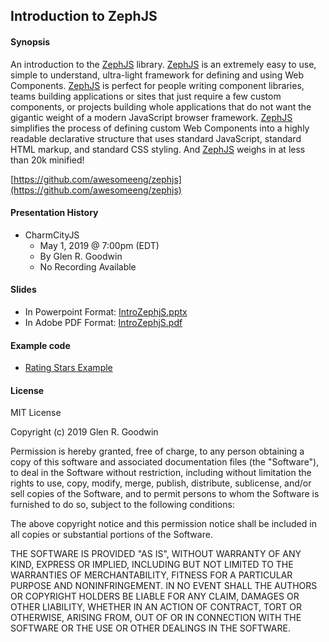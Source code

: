 ## Introduction to ZephJS

#### Synopsis

An introduction to the [ZephJS](https://github.com/awesomeeng/zephjs) library. [ZephJS](https://github.com/awesomeeng/zephjs) is an extremely easy to use, simple to understand, ultra-light framework for defining and using Web Components. [ZephJS](https://github.com/awesomeeng/zephjs) is perfect for people writing component libraries, teams building applications or sites that just require a few custom components, or projects building whole applications that do not want the gigantic weight of a modern JavaScript browser framework. [ZephJS](https://github.com/awesomeeng/zephjs) simplifies the process of defining custom Web Components into a highly readable declarative structure that uses standard JavaScript, standard HTML markup, and standard CSS styling. And [ZephJS](https://github.com/awesomeeng/zephjs) weighs in at less than 20k minified!

[https://github.com/awesomeeng/zephjs](https://github.com/awesomeeng/zephjs)

#### Presentation History

* CharmCityJS
  - May 1, 2019 @ 7:00pm (EDT)
  - By Glen R. Goodwin
  - No Recording Available

#### Slides

 - In Powerpoint Format: [IntroZephjS.pptx](https://github.com/arei/talks/raw/master/IntroZephjS/IntroZephjS.pptx)
 - In Adobe PDF Format: [IntroZephjS.pdf](https://github.com/arei/talks/raw/master/IntroZephjS/IntroZephjS.pdf)

#### Example code
 - [Rating Stars Example](https://github.com/arei/talks/tree/master/IntroZephJS/example)

#### License

MIT License

Copyright (c) 2019 Glen R. Goodwin

Permission is hereby granted, free of charge, to any person obtaining a copy
of this software and associated documentation files (the "Software"), to deal
in the Software without restriction, including without limitation the rights
to use, copy, modify, merge, publish, distribute, sublicense, and/or sell
copies of the Software, and to permit persons to whom the Software is
furnished to do so, subject to the following conditions:

The above copyright notice and this permission notice shall be included in all
copies or substantial portions of the Software.

THE SOFTWARE IS PROVIDED "AS IS", WITHOUT WARRANTY OF ANY KIND, EXPRESS OR
IMPLIED, INCLUDING BUT NOT LIMITED TO THE WARRANTIES OF MERCHANTABILITY,
FITNESS FOR A PARTICULAR PURPOSE AND NONINFRINGEMENT. IN NO EVENT SHALL THE
AUTHORS OR COPYRIGHT HOLDERS BE LIABLE FOR ANY CLAIM, DAMAGES OR OTHER
LIABILITY, WHETHER IN AN ACTION OF CONTRACT, TORT OR OTHERWISE, ARISING FROM,
OUT OF OR IN CONNECTION WITH THE SOFTWARE OR THE USE OR OTHER DEALINGS IN THE
SOFTWARE.
